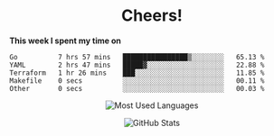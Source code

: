<h1 align="center">Cheers!</h1>

**This week I spent my time on**
<!--START_SECTION:waka-->

```text
Go          7 hrs 57 mins   ████████████████▒░░░░░░░░   65.13 %
YAML        2 hrs 47 mins   █████▓░░░░░░░░░░░░░░░░░░░   22.88 %
Terraform   1 hr 26 mins    ███░░░░░░░░░░░░░░░░░░░░░░   11.85 %
Makefile    0 secs          ░░░░░░░░░░░░░░░░░░░░░░░░░   00.11 %
Other       0 secs          ░░░░░░░░░░░░░░░░░░░░░░░░░   00.03 %
```

<!--END_SECTION:waka-->

<p align="center"><img src="https://github-readme-stats.vercel.app/api/top-langs/?username=thnkrn&layout=compact&hide=html&theme=tokyonight" alt="Most Used Languages" /></p>

<p align="center"><img src="https://github-readme-stats.vercel.app/api?username=thnkrn&show_icons=true&count_private=true&theme=tokyonight" alt="GitHub Stats" /></p>

<!-- <p align="center"><a href="https://wakatime.com"><img src="https://wakatime.com/share/@thnkrn/40092326-d1bd-471b-89da-9a7c63939402.png" /></p>
 -->
